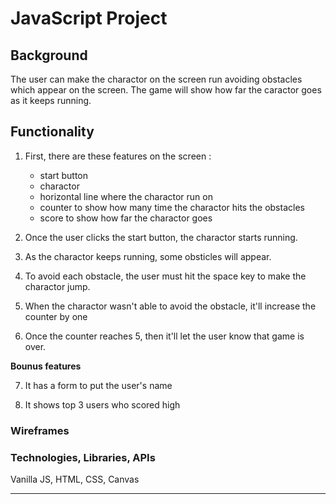 # JavaScript Project 


## Background

The user can make the charactor on the screen run avoiding obstacles 
which appear on the screen. 
The game will show how far the caractor goes as it keeps running. 


## Functionality 

1. First, there are these features on the screen : 

   - start button
   - charactor 
   - horizontal line where the charactor run on
   - counter to show how many time the charactor hits the obstacles
   - score to show how far the charactor goes 

2. Once the user clicks the start button, the charactor starts running.

3. As the charactor keeps running, some obsticles will appear.  

4. To avoid each obstacle, the user must hit the space key to make the charactor jump.

5. When the charactor wasn't able to avoid the obstacle, it'll increase the counter by one 

6. Once the counter reaches 5, then it'll let the user know that game is over. 


**Bounus features** 

7. It has a form to put the user's name

8. It shows top 3 users who scored high 


### Wireframes




### Technologies, Libraries, APIs

Vanilla JS, HTML, CSS, Canvas

---

